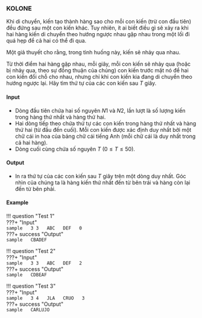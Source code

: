 ### KOLONE

Khi di chuyển, kiến tạo thành hàng sao cho mỗi con kiến (trừ con đầu tiên) đều đứng sau một con kiến khác. Tuy nhiên, ít ai biết điều gì sẽ xảy ra khi hai hàng kiến di chuyển theo hướng ngược nhau gặp nhau trong một lối đi quá hẹp để cả hai có thể đi qua. 

Một giả thuyết cho rằng, trong tình huống này, kiến sẽ nhảy qua nhau. 

Từ thời điểm hai hàng gặp nhau, mỗi giây, mỗi con kiến sẽ nhảy qua (hoặc bị nhảy qua, theo sự đồng thuận của chúng) con kiến trước mặt nó để hai con kiến đổi chỗ cho nhau, nhưng chỉ khi con kiến kia đang di chuyển theo hướng ngược lại. Hãy tìm thứ tự của các con kiến sau $T$ giây.

#### Input  
- Dòng đầu tiên chứa hai số nguyên $N1$ và $N2$, lần lượt là số lượng kiến trong hàng thứ nhất và hàng thứ hai.
- Hai dòng tiếp theo chứa thứ tự các con kiến trong hàng thứ nhất và hàng thứ hai (từ đầu đến cuối). Mỗi con kiến được xác định duy nhất bởi một chữ cái in hoa của bảng chữ cái tiếng Anh (mỗi chữ cái là duy nhất trong cả hai hàng).
- Dòng cuối cùng chứa số nguyên $T$ ($0 \leq T \leq 50$).

#### Output  
- In ra thứ tự của các con kiến sau $T$ giây trên một dòng duy nhất. Góc nhìn của chúng ta là hàng kiến thứ nhất đến từ bên trái và hàng còn lại đến từ bên phải.

#### Example  

!!! question "Test 1"  
    ???+ "Input"  
        ```sample  
        3 3  
        ABC  
        DEF  
        0  
        ```  
    ???+ success "Output"  
        ```sample  
        CBADEF  
        ```  

!!! question "Test 2"  
    ???+ "Input"  
        ```sample  
        3 3  
        ABC  
        DEF  
        2  
        ```  
    ???+ success "Output"  
        ```sample  
        CDBEAF  
        ```  

!!! question "Test 3"  
    ???+ "Input"  
        ```sample  
        3 4  
        JLA  
        CRUO  
        3  
        ```  
    ???+ success "Output"  
        ```sample  
        CARLUJO  
        ```  

